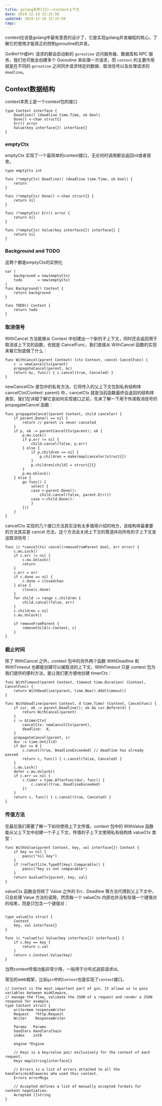 ```yaml
---
title: golang系列(12)——Context上下文
date: 2019-12-19 15:25:58
updated: 2019-12-19 15:25:58
tags:
---
```


context应该是golang中最有意思的设计了，它是实现golang并发编程的核心，了解它的使用才能真正的控制goroutine的并发。

<!-- more -->


Go中`HTTP`或`RPC` 请求的都会启动新的 `goroutine` 访问服务器、数据库和 RPC 服务，我们也可能会创建多个 Goroutine 来处理一次请求，而 `context` 的主要作用就是在不同的 `goroutine` 之间同步请求特定的数据、取消信号以及处理请求的`deadline`。

## Context数据结构

context本质上是一个context包的接口

```golang
type Context interface {
	Deadline() (deadline time.Time, ok bool)
	Done() <-chan struct{}
	Err() error
	Value(key interface{}) interface{}
}
```


### emptyCtx

emptyCtx 实现了一个最简单的context接口，无论何时调用都会返回nil或者宿舍。


```golang
type emptyCtx int

func (*emptyCtx) Deadline() (deadline time.Time, ok bool) {
	return
}

func (*emptyCtx) Done() <-chan struct{} {
	return nil
}

func (*emptyCtx) Err() error {
	return nil
}

func (*emptyCtx) Value(key interface{}) interface{} {
	return nil
}
```

### Background and TODO
这两个都是emptyCtx的实例化

```golang
var (
	background = new(emptyCtx)
	todo       = new(emptyCtx)
)
func Background() Context {
	return background
}

func TODO() Context {
	return todo
}
```

### 取消信号

WithCancel 方法能够从 Context 中创建出一个新的子上下文，同时还会返回用于取消该上下文的函数，也就是 CancelFunc，我们直接从 WithCancel 函数的实现来看它到底做了什么：

```golang
func WithCancel(parent Context) (ctx Context, cancel CancelFunc) {
	c := newCancelCtx(parent)
	propagateCancel(parent, &c)
	return &c, func() { c.cancel(true, Canceled) }
}
```
newCancelCtx 是包中的私有方法，它将传入的父上下文包到私有结构体 cancelCtx{Context: parent} 中，cancelCtx 就是当前函数最终会返回的结构体类型，我们在详细了解它是如何实现接口之前，先来了解一下用于传递取消信号的 propagateCancel 函数：

```golang
func propagateCancel(parent Context, child canceler) {
	if parent.Done() == nil {
		return // parent is never canceled
	}
	if p, ok := parentCancelCtx(parent); ok {
		p.mu.Lock()
		if p.err != nil {
			child.cancel(false, p.err)
		} else {
			if p.children == nil {
				p.children = make(map[canceler]struct{})
			}
			p.children[child] = struct{}{}
		}
		p.mu.Unlock()
	} else {
		go func() {
			select {
			case <-parent.Done():
				child.cancel(false, parent.Err())
			case <-child.Done():
			}
		}()
	}
}
```

cancelCtx 实现的几个接口方法其实没有太多值得介绍的地方，该结构体最重要的方法其实是 cancel 方法，这个方法会关闭上下文的管道并向所有的子上下文发送取消信号：

```golang
func (c *cancelCtx) cancel(removeFromParent bool, err error) {
	c.mu.Lock()
	if c.err != nil {
		c.mu.Unlock()
		return
	}
	c.err = err
	if c.done == nil {
		c.done = closedchan
	} else {
		close(c.done)
	}
	for child := range c.children {
		child.cancel(false, err)
	}
	c.children = nil
	c.mu.Unlock()

	if removeFromParent {
		removeChild(c.Context, c)
	}
}
```

### 截止时间


除了 WithCancel 之外，context 包中的另外两个函数 WithDeadline 和 WithTimeout 也都能创建可以被取消的上下文，WithTimeout 只是 context 包为我们提供的便利方法，能让我们更方便地创建 timerCtx：

```golang
func WithTimeout(parent Context, timeout time.Duration) (Context, CancelFunc) {
	return WithDeadline(parent, time.Now().Add(timeout))
}

func WithDeadline(parent Context, d time.Time) (Context, CancelFunc) {
	if cur, ok := parent.Deadline(); ok && cur.Before(d) {
		return WithCancel(parent)
	}
	c := &timerCtx{
		cancelCtx: newCancelCtx(parent),
		deadline:  d,
	}
	propagateCancel(parent, c)
	dur := time.Until(d)
	if dur <= 0 {
		c.cancel(true, DeadlineExceeded) // deadline has already passed
		return c, func() { c.cancel(false, Canceled) }
	}
	c.mu.Lock()
	defer c.mu.Unlock()
	if c.err == nil {
		c.timer = time.AfterFunc(dur, func() {
			c.cancel(true, DeadlineExceeded)
		})
	}
	return c, func() { c.cancel(true, Canceled) }
}
```


### 传值方法

在最后我们需要了解一下如何使用上下文传值，context 包中的 WithValue 函数能从父上下文中创建一个子上下文，传值的子上下文使用私有结构体 valueCtx 类型：

```golang
func WithValue(parent Context, key, val interface{}) Context {
	if key == nil {
		panic("nil key")
	}
	if !reflectlite.TypeOf(key).Comparable() {
		panic("key is not comparable")
	}
	return &valueCtx{parent, key, val}
}
```

valueCtx 函数会将除了 Value 之外的 Err、Deadline 等方法代理到父上下文中，只会处理 Value 方法的调用，然而每一个 valueCtx 内部也并没有存储一个键值对的哈希，而是只包含一个键值对：

```golang

type valueCtx struct {
	Context
	key, val interface{}
}

func (c *valueCtx) Value(key interface{}) interface{} {
	if c.key == key {
		return c.val
	}
	return c.Context.Value(key)
}
```

当然context传值功能非常少用，一般用于分布式追踪请求id。

常见的web框架，比如`gin`中的`Context`也是实现了`context`接口。

```golang
// Context is the most important part of gin. It allows us to pass variables between middleware,
// manage the flow, validate the JSON of a request and render a JSON response for example.
type Context struct {
	writermem responseWriter
	Request   *http.Request
	Writer    ResponseWriter

	Params   Params
	handlers HandlersChain
	index    int8

	engine *Engine

	// Keys is a key/value pair exclusively for the context of each request.
	Keys map[string]interface{}

	// Errors is a list of errors attached to all the handlers/middlewares who used this context.
	Errors errorMsgs

	// Accepted defines a list of manually accepted formats for content negotiation.
	Accepted []string
}
```
